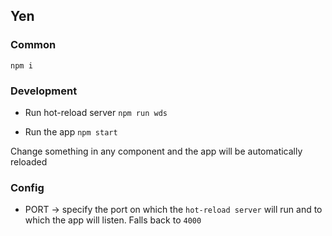 ## Yen


### Common
```npm i```

### Development
- Run hot-reload server
```npm run wds```

- Run the app
```npm start```

Change something in any component and the app will be automatically reloaded


### Config

- PORT -> specify the port on which the `hot-reload server` will run and to which the app will listen. Falls back to `4000`
